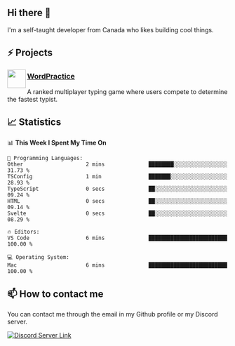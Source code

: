 <h2>Hi there 👋</h2>

<p>I'm a self-taught developer from Canada who likes building cool things.</p>

<h2>⚡ Projects</h2>

<img align="left" src="https://i.imgur.com/6RT8VFO.png" width="42" height="42" />
<h3><a target="_blank" href="https://wordpractice.io/">WordPractice</a></h3>
<p>A ranked multiplayer typing game where users compete to determine the fastest typist.</p>

<h2>📈 Statistics</h2>

<!--START_SECTION:waka-->
📊 **This Week I Spent My Time On** 

```text
💬 Programming Languages: 
Other                    2 mins              ████████░░░░░░░░░░░░░░░░░   31.73 % 
TSConfig                 1 min               ███████░░░░░░░░░░░░░░░░░░   28.93 % 
TypeScript               0 secs              ██░░░░░░░░░░░░░░░░░░░░░░░   09.24 % 
HTML                     0 secs              ██░░░░░░░░░░░░░░░░░░░░░░░   09.14 % 
Svelte                   0 secs              ██░░░░░░░░░░░░░░░░░░░░░░░   08.29 % 

🔥 Editors: 
VS Code                  6 mins              █████████████████████████   100.00 % 

💻 Operating System: 
Mac                      6 mins              █████████████████████████   100.00 % 
```


<!--END_SECTION:waka-->

<h2>📫 How to contact me</h2>

You can contact me through the email in my Github profile or my Discord server.

[![Discord Server Link](https://dcbadge.vercel.app/api/server/DHnk46C)](https://discord.gg/DHnk46C)

